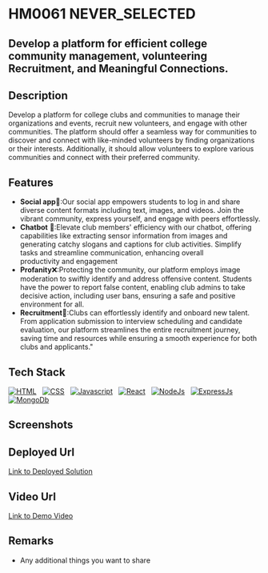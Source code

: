 # HM0061 NEVER_SELECTED

## Develop a platform for efficient college community management, volunteering Recruitment, and Meaningful Connections.

## Description
Develop a platform for college clubs and communities to manage their organizations and events, recruit new volunteers, and engage with other communities. The platform should offer a seamless way for communities to discover and connect with like-minded volunteers by finding organizations or their interests. Additionally, it should allow volunteers to explore various communities and connect with their preferred community.

## Features
- **Social app**📱:Our social app empowers students to log in and share diverse content formats including text, images, and videos. Join the vibrant community, express yourself, and engage with peers effortlessly.
- **Chatbot** 🤖:Elevate club members' efficiency with our chatbot, offering capabilities like extracting sensor information from images and generating catchy slogans and captions for club activities. Simplify tasks and streamline communication, enhancing overall productivity and engagement
- **Profanity**❌:Protecting the community, our platform employs image moderation to swiftly identify and address offensive content. Students have the power to report false content, enabling club admins to take decisive action, including user bans, ensuring a safe and positive environment for all.
- **Recruitment**🔁:Clubs can effortlessly identify and onboard new talent. From application submission to interview scheduling and candidate evaluation, our platform streamlines the entire recruitment journey, saving time and resources while ensuring a smooth experience for both clubs and applicants."

## Tech Stack
[![HTML](https://skillicons.dev/icons?i=html&perline=3)](https://skillicons.dev)&nbsp;&nbsp;
[![CSS](https://skillicons.dev/icons?i=css&perline=3)](https://skillicons.dev)&nbsp;&nbsp;
[![Javascript](https://skillicons.dev/icons?i=javascript&perline=3)](https://skillicons.dev)&nbsp;&nbsp;
[![React](https://skillicons.dev/icons?i=react&perline=3)](https://skillicons.dev)&nbsp;&nbsp;
[![NodeJs](https://skillicons.dev/icons?i=nodejs&perline=3)](https://skillicons.dev)&nbsp;&nbsp;
[![ExpressJs](https://skillicons.dev/icons?i=express&perline=3)](https://skillicons.dev)&nbsp;&nbsp;
[![MongoDb](https://skillicons.dev/icons?i=mongodb&perline=3)](https://skillicons.dev)&nbsp;&nbsp;

## Screenshots


## Deployed Url
[Link to Deployed Solution](gfgpccoe.in)

## Video Url
[Link to Demo Video](video_url)

## Remarks
- Any additional things you want to share
